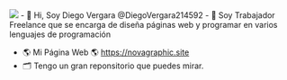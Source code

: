 <img src="https://www.googleapis.com/drive/v3/files/11yvP8uSmssqrd0piU5Pn1IBRf7qXrzOy?alt=media&key=AIzaSyBFHimHWDyLOtcNJjA268KwRLhsBuckUxc">
- 👋 Hi, Soy Diego Vergara  @DiegoVergara214592
- 👀 Soy Trabajador Freelance que se encarga de diseña páginas web y programar en varios lenguajes de programación

- 🌎 Mi Página Web 🌎 https://novagraphic.site
- 🗂 Tengo un gran reponsitorio que puedes mirar.

<!---
DiegoVergara214592/DiegoVergara214592 is a ✨ special ✨ repository because its `README.md` (this file) appears on your GitHub profile.
You can click the Preview link to take a look at your changes.
--->

